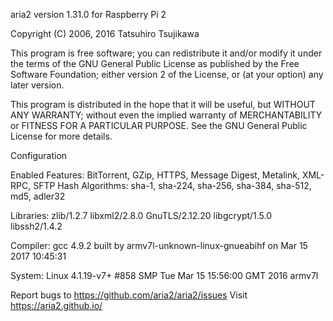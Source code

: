 aria2 version 1.31.0 for Raspberry Pi 2

Copyright (C) 2006, 2016 Tatsuhiro Tsujikawa

This program is free software; you can redistribute it and/or modify
it under the terms of the GNU General Public License as published by
the Free Software Foundation; either version 2 of the License, or
(at your option) any later version.

This program is distributed in the hope that it will be useful,
but WITHOUT ANY WARRANTY; without even the implied warranty of
MERCHANTABILITY or FITNESS FOR A PARTICULAR PURPOSE.  See the
GNU General Public License for more details.

Configuration

Enabled Features: BitTorrent, GZip, HTTPS, Message Digest, Metalink, XML-RPC, SFTP
Hash Algorithms: sha-1, sha-224, sha-256, sha-384, sha-512, md5, adler32

Libraries: zlib/1.2.7 libxml2/2.8.0 GnuTLS/2.12.20 libgcrypt/1.5.0 libssh2/1.4.2

Compiler: gcc 4.9.2
  built by   armv7l-unknown-linux-gnueabihf
  on         Mar 15 2017 10:45:31
  
System: Linux 4.1.19-v7+ #858 SMP Tue Mar 15 15:56:00 GMT 2016 armv7l

Report bugs to https://github.com/aria2/aria2/issues
Visit https://aria2.github.io/
